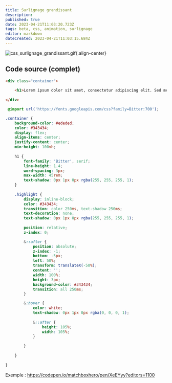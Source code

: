 ```yaml
---
title: Surlignage grandissant
description: 
published: true
date: 2023-04-21T11:03:20.723Z
tags: beta, css, animation, surlignage
editor: markdown
dateCreated: 2023-04-21T11:03:15.684Z
---
```


![css_surlignage_grandissant.gif](/assets/img/developpement/css/css_surlignage_grandissant.gif){.align-center}

## Code source (complet)

```html
<div class="container">
	
	<h1>Lorem ipsum dolor sit amet, consectetur adipiscing elit. Sed mehercule <a class="highlight" href="#"><span>pergrata mihi!</span></a></h1>
	
</div>
```

```css
 @import url('https://fonts.googleapis.com/css?family=Bitter:700');

.container {
	background-color: #ededed;
	color: #343434;
	display: flex;
	align-items: center;
	justify-content: center;
	min-height: 100vh;
	
	h1 {
		font-family: 'Bitter', serif;
		line-height: 1.4;
		word-spacing: 3px;
		max-width: 45rem;
		text-shadow: 0px 1px 0px rgba(255, 255, 255, 1);
	}
	
	.highlight {
		display: inline-block;
		color: #343434;
		transition: color 250ms, text-shadow 250ms;
		text-decoration: none;
		text-shadow: 0px 1px 0px rgba(255, 255, 255, 1);
		
		position: relative;
		z-index: 0;

		&::after {
			position: absolute;
			z-index: -1;
			bottom: -5px;
			left: 50%;
			transform: translateX(-50%);
			content: '';
			width: 100%;
			height: 3px;
			background-color: #343434;
			transition: all 250ms;
		}

		&:hover {
			color: white;
			text-shadow: 0px 1px 0px rgba(0, 0, 0, 1);
			
			&::after {
				height: 105%;
				width: 105%;
			}
			
		}
		
	}
	
}
```

Exemple : https://codepen.io/matchboxhero/pen/XeEYyy?editors=1100
